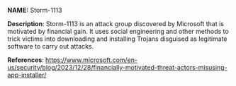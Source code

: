 **NAME:**
Storm-1113

**Description**:
Storm-1113 is an attack group discovered by Microsoft that is motivated by financial gain. It uses social engineering and other methods to trick victims into downloading and installing Trojans disguised as legitimate software to carry out attacks.

**References**:
https://www.microsoft.com/en-us/security/blog/2023/12/28/financially-motivated-threat-actors-misusing-app-installer/